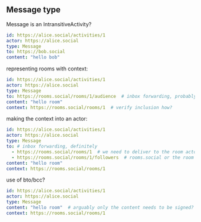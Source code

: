 ## Message type

Message is an IntransitiveActivity?

```yaml
id: https://alice.social/activities/1
actor: https://alice.social
type: Message
to: https://bob.social
content: "hello bob"
```

representing rooms with context:

```yaml
id: https://alice.social/activities/1
actor: https://alice.social
type: Message
to: https://rooms.social/rooms/1/audience  # inbox forwarding, probably
content: "hello room"
context: https://rooms.social/rooms/1  # verify inclusion how?
```

making the context into an actor:

```yaml
id: https://alice.social/activities/1
actor: https://alice.social
type: Message
to: # inbox forwarding, definitely
  - https://rooms.social/rooms/1  # we need to deliver to the room actor
  - https://rooms.social/rooms/1/followers  # rooms.social or the room actor's client will forward to participants
content: "hello room"
context: https://rooms.social/rooms/1
```

use of bto/bcc?

```yaml
id: https://alice.social/activities/1
actor: https://alice.social
type: Message
content: "hello room"  # arguably only the content needs to be signed? no need for canonicalization
context: https://rooms.social/rooms/1
```